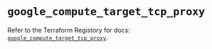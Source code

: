 # `google_compute_target_tcp_proxy`

Refer to the Terraform Registory for docs: [`google_compute_target_tcp_proxy`](https://registry.terraform.io/providers/hashicorp/google/5.26.0/docs/resources/compute_target_tcp_proxy).

